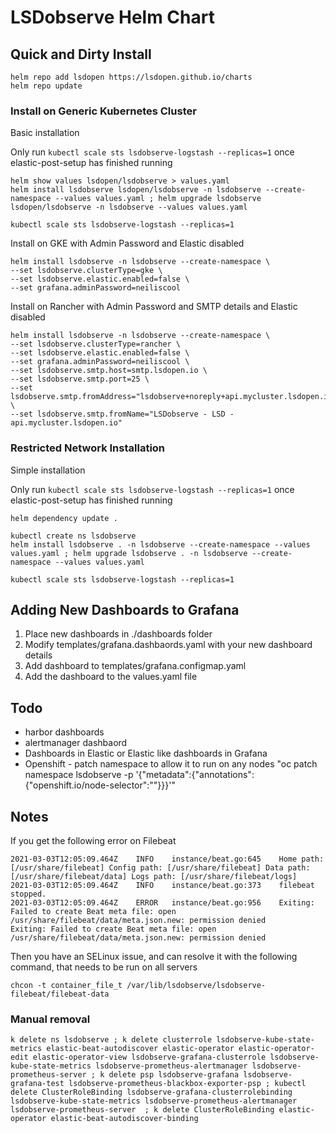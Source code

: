 # LSDobserve Helm Chart

## Quick and Dirty Install

```
helm repo add lsdopen https://lsdopen.github.io/charts
helm repo update
```

### Install on Generic Kubernetes Cluster

Basic installation

Only run `kubectl scale sts lsdobserve-logstash --replicas=1` once elastic-post-setup has finished running
```
helm show values lsdopen/lsdobserve > values.yaml
helm install lsdobserve lsdopen/lsdobserve -n lsdobserve --create-namespace --values values.yaml ; helm upgrade lsdobserve lsdopen/lsdobserve -n lsdobserve --values values.yaml

kubectl scale sts lsdobserve-logstash --replicas=1
```

Install on GKE with Admin Password and Elastic disabled
```
helm install lsdobserve -n lsdobserve --create-namespace \
--set lsdobserve.clusterType=gke \
--set lsdobserve.elastic.enabled=false \
--set grafana.adminPassword=neiliscool
```

Install on Rancher with Admin Password and SMTP details and Elastic disabled
```
helm install lsdobserve -n lsdobserve --create-namespace \
--set lsdobserve.clusterType=rancher \
--set lsdobserve.elastic.enabled=false \
--set grafana.adminPassword=neiliscool \
--set lsdobserve.smtp.host=smtp.lsdopen.io \
--set lsdobserve.smtp.port=25 \
--set lsdobserve.smtp.fromAddress="lsdobserve+noreply+api.mycluster.lsdopen.io@lsdopen.io" \
--set lsdobserve.smtp.fromName="LSDobserve - LSD - api.mycluster.lsdopen.io"
```

### Restricted Network Installation

Simple installation

Only run `kubectl scale sts lsdobserve-logstash --replicas=1` once elastic-post-setup has finished running
```
helm dependency update .

kubectl create ns lsdobserve
helm install lsdobserve . -n lsdobserve --create-namespace --values values.yaml ; helm upgrade lsdobserve . -n lsdobserve --create-namespace --values values.yaml

kubectl scale sts lsdobserve-logstash --replicas=1
```


## Adding New Dashboards to Grafana

1. Place new dashboards in ./dashboards folder
2. Modify templates/grafana.dashbaords.yaml with your new dashboard details
3. Add dashboard to templates/grafana.configmap.yaml
4. Add the dashboard to the values.yaml file


## Todo
- harbor dashboards
- alertmanager dashbaord
- Dashboards in Elastic or Elastic like dashboards in Grafana
- Openshift - patch namespace to allow it to run on any nodes "oc patch namespace lsdobserve -p '{"metadata":{"annotations":{"openshift.io/node-selector":""}}}'"

## Notes

If you get the following error on Filebeat
```
2021-03-03T12:05:09.464Z	INFO	instance/beat.go:645	Home path: [/usr/share/filebeat] Config path: [/usr/share/filebeat] Data path: [/usr/share/filebeat/data] Logs path: [/usr/share/filebeat/logs]
2021-03-03T12:05:09.464Z	INFO	instance/beat.go:373	filebeat stopped.
2021-03-03T12:05:09.464Z	ERROR	instance/beat.go:956	Exiting: Failed to create Beat meta file: open /usr/share/filebeat/data/meta.json.new: permission denied
Exiting: Failed to create Beat meta file: open /usr/share/filebeat/data/meta.json.new: permission denied
```

Then you have an SELinux issue, and can resolve it with the following command, that needs to be run on all servers
```
chcon -t container_file_t /var/lib/lsdobserve/lsdobserve-filebeat/filebeat-data
```

### Manual removal

```
k delete ns lsdobserve ; k delete clusterrole lsdobserve-kube-state-metrics elastic-beat-autodiscover elastic-operator elastic-operator-edit elastic-operator-view lsdobserve-grafana-clusterrole lsdobserve-kube-state-metrics lsdobserve-prometheus-alertmanager lsdobserve-prometheus-server ; k delete psp lsdobserve-grafana lsdobserve-grafana-test lsdobserve-prometheus-blackbox-exporter-psp ; kubectl delete ClusterRoleBinding lsdobserve-grafana-clusterrolebinding lsdobserve-kube-state-metrics lsdobserve-prometheus-alertmanager lsdobserve-prometheus-server  ; k delete ClusterRoleBinding elastic-operator elastic-beat-autodiscover-binding
```
